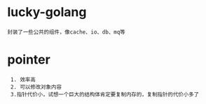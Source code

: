 # lucky-golang
    封装了一些公共的组件，像cache、io、db、mq等
    

# pointer
     1. 效率高 
     2. 可以修改对象内容
     3.指针代价小，试想一个巨大的结构体肯定要复制内存的，复制指针的代价小多了